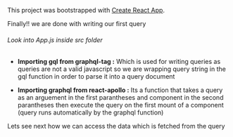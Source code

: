 This project was bootstrapped with [Create React App](https://github.com/facebook/create-react-app).

Finally!! we are done with writing our first query

###### Look into App.js inside src folder

 - **Importing gql from graphql-tag :** Which is used for writing queries as queries are not a valid javascript so we are wrapping query string in the gql function in order to parse it into a query document

- **Importing graphql from react-apollo :** Its a function that takes a query as an arguement in the first parantheses and component in the second parantheses then execute the query on the first mount of a component (query runs automatically by the graphql function)



Lets see next how we can access the data which is fetched from the query